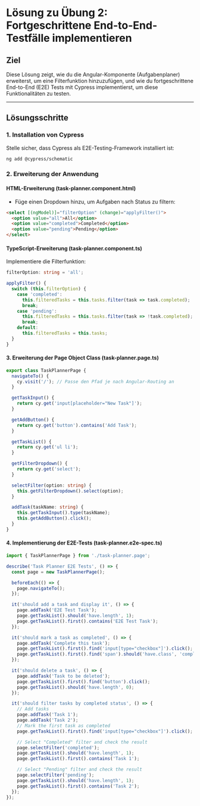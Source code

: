 # Lösung zu Übung 2: Fortgeschrittene End-to-End-Testfälle implementieren

## Ziel
Diese Lösung zeigt, wie du die Angular-Komponente (Aufgabenplaner) erweiterst, um eine Filterfunktion hinzuzufügen, und wie du fortgeschrittene End-to-End (E2E) Tests mit Cypress implementierst, um diese Funktionalitäten zu testen.

---

## Lösungsschritte

### 1. Installation von Cypress
Stelle sicher, dass Cypress als E2E-Testing-Framework installiert ist:
```bash
ng add @cypress/schematic
```

### 2. Erweiterung der Anwendung
#### HTML-Erweiterung (task-planner.component.html)
- Füge einen Dropdown hinzu, um Aufgaben nach Status zu filtern:

```html
<select [(ngModel)]="filterOption" (change)="applyFilter()">
  <option value="all">All</option>
  <option value="completed">Completed</option>
  <option value="pending">Pending</option>
</select>
```

#### TypeScript-Erweiterung (task-planner.component.ts)
Implementiere die Filterfunktion:

```typescript
filterOption: string = 'all';

applyFilter() {
  switch (this.filterOption) {
    case 'completed':
      this.filteredTasks = this.tasks.filter(task => task.completed);
      break;
    case 'pending':
      this.filteredTasks = this.tasks.filter(task => !task.completed);
      break;
    default:
      this.filteredTasks = this.tasks;
  }
}
```

#### 3. Erweiterung der Page Object Class (task-planner.page.ts)

```typescript
export class TaskPlannerPage {
  navigateTo() {
    cy.visit('/'); // Passe den Pfad je nach Angular-Routing an
  }

  getTaskInput() {
    return cy.get('input[placeholder="New Task"]');
  }

  getAddButton() {
    return cy.get('button').contains('Add Task');
  }

  getTaskList() {
    return cy.get('ul li');
  }

  getFilterDropdown() {
    return cy.get('select');
  }

  selectFilter(option: string) {
    this.getFilterDropdown().select(option);
  }

  addTask(taskName: string) {
    this.getTaskInput().type(taskName);
    this.getAddButton().click();
  }
}
```

#### 4. Implementierung der E2E-Tests (task-planner.e2e-spec.ts)

```typescript
import { TaskPlannerPage } from './task-planner.page';

describe('Task Planner E2E Tests', () => {
  const page = new TaskPlannerPage();

  beforeEach(() => {
    page.navigateTo();
  });

  it('should add a task and display it', () => {
    page.addTask('E2E Test Task');
    page.getTaskList().should('have.length', 1);
    page.getTaskList().first().contains('E2E Test Task');
  });

  it('should mark a task as completed', () => {
    page.addTask('Complete this task');
    page.getTaskList().first().find('input[type="checkbox"]').click();
    page.getTaskList().first().find('span').should('have.class', 'completed');
  });

  it('should delete a task', () => {
    page.addTask('Task to be deleted');
    page.getTaskList().first().find('button').click();
    page.getTaskList().should('have.length', 0);
  });

  it('should filter tasks by completed status', () => {
    // Add tasks
    page.addTask('Task 1');
    page.addTask('Task 2');
    // Mark the first task as completed
    page.getTaskList().first().find('input[type="checkbox"]').click();

    // Select "Completed" filter and check the result
    page.selectFilter('completed');
    page.getTaskList().should('have.length', 1);
    page.getTaskList().first().contains('Task 1');

    // Select "Pending" filter and check the result
    page.selectFilter('pending');
    page.getTaskList().should('have.length', 1);
    page.getTaskList().first().contains('Task 2');
  });
});
```
